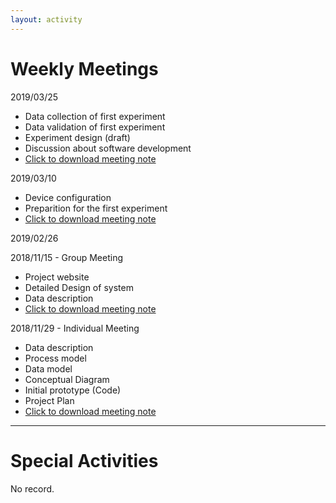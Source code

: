 ```yaml
---
layout: activity
---
```


# Weekly Meetings

2019/03/25
- Data collection of first experiment
- Data validation of first experiment
- Experiment design (draft)
- Discussion about software development
- <a href="https://raw.githubusercontent.com/5656hcx/HDMProject/master/docs/notes/minutes_190325.pdf">Click to download meeting note</a>


2019/03/10
- Device configuration
- Preparition for the first experiment
- <a href="https://raw.githubusercontent.com/5656hcx/HDMProject/master/docs/notes/minutes_190310.pdf">Click to download meeting note</a>

2019/02/26


2018/11/15 - Group Meeting 
- Project website
- Detailed Design of system
- Data description
- <a href="https://raw.githubusercontent.com/5656hcx/HDMProject/master/docs/notes/minutes_181115.pdf">Click to download meeting note</a>

2018/11/29 - Individual Meeting 
- Data description
- Process model
- Data model
- Conceptual Diagram
- Initial prototype (Code)
- Project Plan
- <a href="https://raw.githubusercontent.com/5656hcx/HDMProject/master/docs/notes/minutes_181129.pdf">Click to download meeting note</a>

---

# Special Activities

No record.